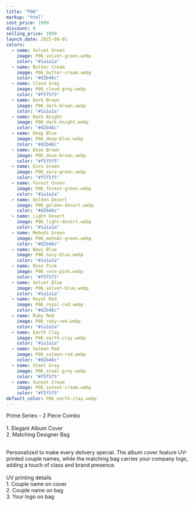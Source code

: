 ```yaml
---
title: "P06"
markup: "html"
cost_price: 1999
discount: 0
selling_price: 1999
launch_date: 2025-08-01
colors:
  - name: Velvet Green
    image: P06_velvet-green.webp
    color: "#1a1a1a"
  - name: Butter Cream
    image: P06_butter-cream.webp
    color: "#d2b48c"
  - name: Cloud Grey
    image: P06_cloud-grey.webp
    color: "#f5f5f5"
  - name: Dark Brown
    image: P06_dark-brown.webp
    color: "#1a1a1a"
  - name: Dark Knight
    image: P06_dark-knight.webp
    color: "#d2b48c"
  - name: Deep Blue
    image: P06_deep-blue.webp
    color: "#d2b48c"
  - name: Dove Brown
    image: P06_dove-brown.webp
    color: "#f5f5f5"
  - name: Euro Green
    image: P06_euro-green.webp
    color: "#f5f5f5"
  - name: Forest Green
    image: P06_forest-green.webp
    color: "#1a1a1a"
  - name: Golden Desert
    image: P06_golden-desert.webp
    color: "#d2b48c"
  - name: Light Desert
    image: P06_light-desert.webp
    color: "#1a1a1a"
  - name: Mehndi Green
    image: P06_mehndi-green.webp
    color: "#d2b48c"
  - name: Navy Blue
    image: P06_navy-blue.webp
    color: "#1a1a1a"
  - name: Rose Pink
    image: P06_rose-pink.webp
    color: "#f5f5f5"
  - name: Velvet Blue
    image: P06_velvet-blue.webp
    color: "#1a1a1a"
  - name: Royal Red
    image: P06_royal-red.webp
    color: "#d2b48c"
  - name: Ruby Red
    image: P06_ruby-red.webp
    color: "#1a1a1a"
  - name: Earth Clay
    image: P06_earth-clay.webp
    color: "#1a1a1a"
  - name: Salmon Red
    image: P06_salmon-red.webp
    color: "#d2b48c"
  - name: Steel Grey
    image: P06_steel-grey.webp
    color: "#f5f5f5"
  - name: Sunset Cream
    image: P06_sunset-cream.webp
    color: "#f5f5f5"
default_color: P06_earth-clay.webp
---
```


Prime Series – 2 Piece Combo<br><br> <span class='text-b font-medium text-lime-300 mb-1'> 1. Elegant Album Cover<br> 2. Matching Designer Bag<br><br> </span> <div class='max-w-xl mx-auto'> Personalized to make every delivery special. The album cover feature UV-printed couple names, while the matching bag carries your company logo, adding a touch of class and brand presence. </div> <div class='max-w-xl mx-auto text-b font-medium text-lime-300 mb-1'> <br>UV printing details<br> </div> <span class='text-r mb-1'> 1. Couple name on cover<br> 2. Couple name on bag<br> 3. Your logo on bag<br> </span>
